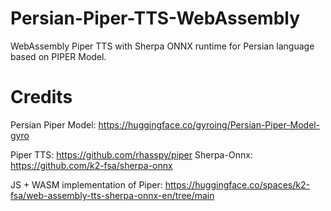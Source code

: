 # Persian-Piper-TTS-WebAssembly
WebAssembly Piper TTS with Sherpa ONNX runtime for Persian language based on PIPER Model. 

# Credits
Persian Piper Model: https://huggingface.co/gyroing/Persian-Piper-Model-gyro

Piper TTS: https://github.com/rhasspy/piper
Sherpa-Onnx: https://github.com/k2-fsa/sherpa-onnx

JS + WASM implementation of Piper: https://huggingface.co/spaces/k2-fsa/web-assembly-tts-sherpa-onnx-en/tree/main

